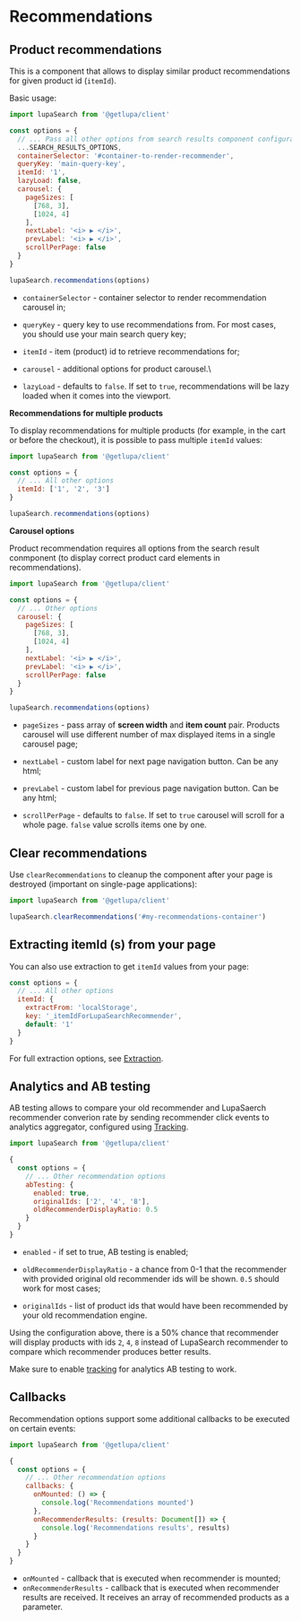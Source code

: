 # Recommendations

## Product recommendations

This is a component that allows to display similar product recommendations for given product id (`itemId`).

Basic usage:

```js
import lupaSearch from '@getlupa/client'

const options = {
  // ... Pass all other options from search results component configuration
  ...SEARCH_RESULTS_OPTIONS,
  containerSelector: '#container-to-render-recommender',
  queryKey: 'main-query-key',
  itemId: '1',
  lazyLoad: false,
  carousel: {
    pageSizes: [
      [768, 3],
      [1024, 4]
    ],
    nextLabel: '<i> ▶ </i>',
    prevLabel: '<i> ▶ </i>',
    scrollPerPage: false
  }
}

lupaSearch.recommendations(options)
```

- `containerSelector` - container selector to render recommendation carousel in;

- `queryKey` - query key to use recommendations from. For most cases, you should use your main search query key;

- `itemId` - item (product) id to retrieve recommendations for;

- `carousel` - additional options for product carousel.\

- `lazyLoad` - defaults to `false`. If set to `true`, recommendations will be lazy loaded when it comes into the viewport.

**Recommendations for multiple products**

To display recommendations for multiple products (for example, in the cart or before the checkout), it is possible to pass multiple `itemId` values:

```js
import lupaSearch from '@getlupa/client'

const options = {
  // ... All other options
  itemId: ['1', '2', '3']
}

lupaSearch.recommendations(options)
```

**Carousel options**

Product recommendation requires all options from the search result conmponent (to display correct product card elements in recommendations).

```js
import lupaSearch from '@getlupa/client'

const options = {
  // ... Other options
  carousel: {
    pageSizes: [
      [768, 3],
      [1024, 4]
    ],
    nextLabel: '<i> ▶ </i>',
    prevLabel: '<i> ▶ </i>',
    scrollPerPage: false
  }
}

lupaSearch.recommendations(options)
```

- `pageSizes` - pass array of **screen width** and **item count** pair. Products carousel will use different number of max displayed items in a single carousel page;

- `nextLabel` - custom label for next page navigation button. Can be any html;

- `prevLabel` - custom label for previous page navigation button. Can be any html;

- `scrollPerPage` - defaults to `false`. If set to `true` carousel will scroll for a whole page. `false` value scrolls items one by one.

## Clear recommendations

Use `clearRecommendations` to cleanup the component after your page is destroyed (important on single-page applications):

```js
import lupaSearch from '@getlupa/client'

lupaSearch.clearRecommendations('#my-recommendations-container')
```

## Extracting itemId (s) from your page

You can also use extraction to get `itemId` values from your page:

```js
const options = {
  // ... All other options
  itemId: {
    extractFrom: 'localStorage',
    key: '_itemIdForLupaSearchRecommender',
    default: '1'
  }
}
```

For full extraction options, see [Extraction](/docs/components/extraction.md).

## Analytics and AB testing

AB testing allows to compare your old recommender and LupaSaerch recommender converion rate by sending recommender click events to analytics aggregator, configured using [Tracking](/docs/components/recommendations.md).

```js
import lupaSearch from '@getlupa/client'

{
  const options = {
    // ... Other recommendation options
    abTesting: {
      enabled: true,
      originalIds: ['2', '4', '8'],
      oldRecommenderDisplayRatio: 0.5
    }
  }
}
```

- `enabled` - if set to true, AB testing is enabled;

- `oldRecommenderDisplayRatio` - a chance from 0-1 that the recommender with provided original old recommender ids will be shown. `0.5` should work for most cases;

- `originalIds` - list of product ids that would have been recommended by your old recommendation engine.

Using the configuration above, there is a 50% chance that recommender will display products with ids `2`, `4`, `8` instead of LupaSearch recommender to compare which recommender produces better results.

Make sure to enable [tracking](/docs/components/recommendations.md) for analytics AB testing to work.

## Callbacks

Recommendation options support some additional callbacks to be executed on certain events:

```js
import lupaSearch from '@getlupa/client'

{
  const options = {
    // ... Other recommendation options
    callbacks: {
      onMounted: () => {
        console.log('Recommendations mounted')
      },
      onRecommenderResults: (results: Document[]) => {
        console.log('Recommendations results', results)
      }
    }
  }
}
```

- `onMounted` - callback that is executed when recommender is mounted;
- `onRecommenderResults` - callback that is executed when recommender results are received. It receives an array of recommended products as a parameter.
